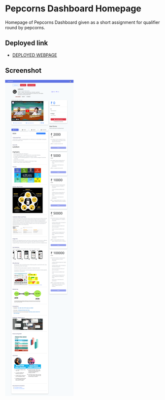 # Pepcorns Dashboard Homepage
Homepage of Pepcorns Dashboard given as a short assignment for qualifier round by pepcorns.

## Deployed link
- [DEPLOYED WEBPAGE](https://pepcorns-dashboard.netlify.app/)

## Screenshot
![deployerlink](./screenshot.png)


